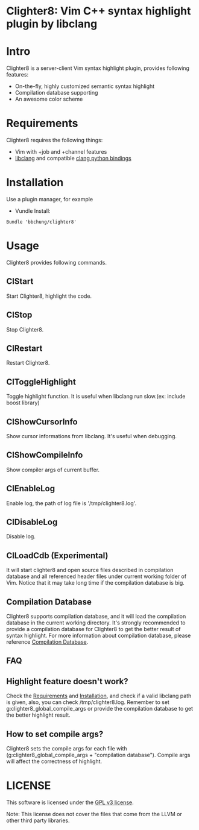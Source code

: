 # Clighter8: Vim C++ syntax highlight plugin by libclang

# Intro

Clighter8 is a server-client Vim syntax highlight plugin, provides following
features:

* On-the-fly, highly customized semantic syntax highlight
* Compilation database supporting
* An awesome color scheme

# Requirements
Clighter8 requires the following things:

* Vim with +job and +channel features
* [libclang][libclang] and compatible [clang python bindings][cpb]

# Installation

Use a plugin manager, for example

* Vundle Install:
```vim
Bundle 'bbchung/clighter8'
```

# Usage

Clighter8 provides following commands.

## ClStart

Start Clighter8, highlight the code.

## ClStop

Stop Clighter8.

## ClRestart

Restart Clighter8.

## ClToggleHighlight

Toggle highlight function. It is useful when libclang run slow.(ex: include
boost library)

## ClShowCursorInfo

Show cursor informations from libclang. It's useful when debugging.

## ClShowCompileInfo

Show compiler args of current buffer.

## ClEnableLog

Enable log, the path of log file is '/tmp/clighter8.log'.

## ClDisableLog

Disable log.

## ClLoadCdb (Experimental)

It will start clighter8 and open source files described in compilation
database and all referenced header files under current working folder of Vim.
Notice that it may take long time if the compilation database is big.

## Compilation Database

Clighter8 supports compilation database, and it will load the compilation
database in the current working directory. It's strongly recommended to
provide a compilation database for Clighter8 to get the better result of
syntax highlight. For more information about compilation
database, please reference [Compilation Database][cdb].

## FAQ

## Highlight feature doesn't work?
Check the [Requirements](#requirements) and [Installation](#installation), and
check if a valid libclang path is given, also, you can check
/tmp/clighter8.log. Remember to set g:clighter8_global_compile_args or provide
the compilation database to get the better highlight result.

## How to set compile args?
Clighter8 sets the compile args for each file with
(g:clighter8_global_compile_args + "compilation database"). Compile args will
affect the correctness of highlight.

# LICENSE

This software is licensed under the [GPL v3 license][gpl].

Note: This license does not cover the files that come from the LLVM or other
third party libraries.

[libclang]: http://llvm.org/apt/
[gpl]: http://www.gnu.org/copyleft/gpl.html
[ycm]: https://github.com/Valloric/YouCompleteMe
[cdb]: http://clang.llvm.org/docs/JSONCompilationDatabase.html
[clang]: http://clang.llvm.org/
[GNU Global]: https://www.gnu.org/software/global/download.html
[cpb]: https://github.com/llvm-mirror/clang/tree/master/bindings/python
